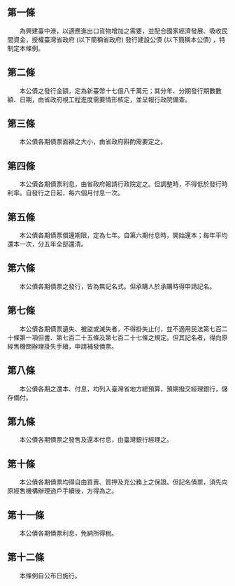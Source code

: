 第一條 
-------
　　為興建臺中港，以適應進出口貨物增加之需要，並配合國家經濟發展、吸收民間資金，授權臺灣省政府 (以下簡稱省政府) 發行建設公債 (以下簡稱本公債) ，特制定本條例。  


第二條 
-------
　　本公債之發行金額，定為新臺幣十七億八千萬元；其分年、分期發行期數數額、日期，由省政府視工程進度需要情形核定，並呈報行政院備查。  


第三條 
-------
　　本公債各期債票面額之大小，由省政府斟酌需要定之。  


第四條 
-------
　　本公債各期債票利息，由省政府報請行政院定之。但調整時，不得低於發行時利率。自發行之日起，每六個月付息一次。  


第五條 
-------
　　本公債各期債票償還期限，定為七年。自第六期付息時，開始還本；每年平均還本一次，分五年全部還清。  


第六條 
-------
　　本公債各期債票之發行，皆為無記名式。但承購人於承購時得申請記名。  


第七條 
-------
　　本公債各期債票遺失、被盜或滅失者，不得掛失止付，並不適用民法第七百二十條第一項但書、第七百二十五條及第七百二十七條之規定。但其記名者，得向原經售機關辦理掛失手續，申請補發債票。  


第八條 
-------
　　本公債各期之還本、付息，均列入臺灣省地方總預算，預期撥交經理銀行，儲存備付。  


第九條 
-------
　　本公債各期債票之發售及還本付息，由臺灣銀行經理之。  


第十條 
-------
　　本公債各期債票均得自由買賣、質押及充公務上之保證。但記名債票，須先向原經售機構辦理過戶手續後，方得為之。  


第十一條 
---------
　　本公債各期債票利息，免納所得稅。  


第十二條 
---------
　　本條例自公布日施行。